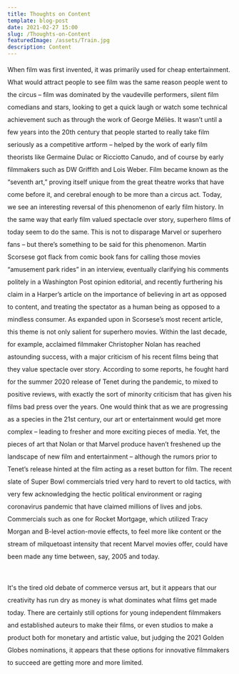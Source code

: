 ```yaml
---
title: Thoughts on Content
template: blog-post
date: 2021-02-27 15:00
slug: /Thoughts-on-Content
featuredImage: /assets/Train.jpg
description: Content
---
```


<div style="line-height: 2em;">
When film was first invented, it was primarily used for cheap entertainment. What would attract people to see film was the same reason people went to the circus – film was dominated by the vaudeville performers, silent film comedians and stars, looking to get a quick laugh or watch some technical achievement such as through the work of George Méliès. It wasn’t until a few years into the 20th century that people started to really take film seriously as a competitive artform – helped by the work of early film theorists like Germaine Dulac or Ricciotto Canudo, and of course by early filmmakers such as DW Griffith and Lois Weber. Film became known as the “seventh art,” proving itself unique from the great theatre works that have come before it, and cerebral enough to be more than a circus act. Today, we see an interesting reversal of this phenomenon of early film history. In the same way that early film valued spectacle over story, superhero films of today seem to do the same. This is not to disparage Marvel or superhero fans – but there’s something to be said for this phenomenon. Martin Scorsese got flack from comic book fans for calling those movies “amusement park rides” in an interview, eventually clarifying his comments politely in a Washington Post opinion editorial, and recently furthering his claim in a Harper’s article on the importance of believing in art as opposed to content, and treating the spectator as a human being as opposed to a mindless consumer. As expanded upon in Scorsese’s most recent article, this theme is not only salient for superhero movies. Within the last decade, for example, acclaimed filmmaker Christopher Nolan has reached astounding success, with a major criticism of his recent films being that they value spectacle over story. According to some reports, he fought hard for the summer 2020 release of Tenet during the pandemic, to mixed to positive reviews, with exactly the sort of minority criticism that has given his films bad press over the years. One would think that as we are progressing as a species in the 21st century, our art or entertainment would get more complex – leading to fresher and more exciting pieces of media. Yet, the pieces of art that Nolan or that Marvel produce haven’t freshened up the landscape of new film and entertainment – although the rumors prior to Tenet’s release hinted at the film acting as a reset button for film. The recent slate of Super Bowl commercials tried very hard to revert to old tactics, with very few acknowledging the hectic political environment or raging coronavirus pandemic that have claimed millions of lives and jobs. Commercials such as one for Rocket Mortgage, which utilized Tracy Morgan and B-level action-movie effects, to feel more like content or the stream of milquetoast intensity that recent Marvel movies offer, could have been made any time between, say, 2005 and today.  

<br/>
<br/>

It's the tired old debate of commerce versus art, but it appears that our creativity has run dry as money is what dominates what films get made today. There are certainly still options for young independent filmmakers and established auteurs to make their films, or even studios to make a product both for monetary and artistic value, but judging the 2021 Golden Globes nominations, it appears that these options for innovative filmmakers to succeed are getting more and more limited.
